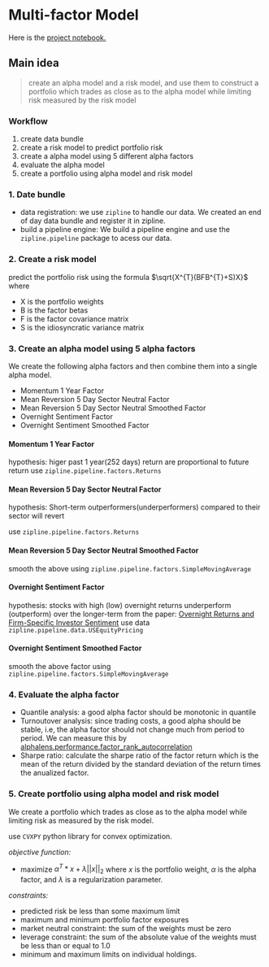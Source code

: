 # Multi-factor Model
Here is the [project notebook.](project_4_starter.ipynb)

## Main idea
> create an alpha model and a risk model, and use them to construct a portfolio which trades as close as to the alpha model while limiting risk measured by the risk model

### Workflow
1. create data bundle
2. create a risk model to predict portfolio risk
3. create a alpha model using 5 different alpha factors
4. evaluate the alpha model
5. create a portfolio using alpha model and risk model


### 1. Date bundle
- data registration: we use `zipline` to handle our data. We created an end of day data bundle and register it in zipline.
- build a pipeline engine: We build a pipeline engine and use the `zipline.pipeline` package to acess our data.

### 2. Create a risk model

predict the portfolio risk using the formula $\sqrt{X^{T}(BFB^{T}+S)X}$ where
- X is the portfolio weights
- B is the factor betas
- F is the factor covariance matrix
- S is the  idiosyncratic variance matrix

### 3. Create an alpha model using 5 alpha factors

We create the following alpha factors and then combine them into a single alpha model.
- Momentum 1 Year Factor
- Mean Reversion 5 Day Sector Neutral Factor
- Mean Reversion 5 Day Sector Neutral Smoothed Factor
- Overnight Sentiment Factor
- Overnight Sentiment Smoothed Factor

#### Momentum 1 Year Factor
hypothesis: higer past 1 year(252 days) return are proportional to future return
use `zipline.pipeline.factors.Returns`

#### Mean Reversion 5 Day Sector Neutral Factor
hypothesis: Short-term outperformers(underperformers) compared to their sector will revert

use `zipline.pipeline.factors.Returns`

#### Mean Reversion 5 Day Sector Neutral Smoothed Factor
smooth the above using `zipline.pipeline.factors.SimpleMovingAverage`


#### Overnight Sentiment Factor
hypothesis: stocks with high (low) overnight returns underperform (outperform) over the longer-term
from the paper: [Overnight Returns and Firm-Specific Investor Sentiment](https://papers.ssrn.com/sol3/papers.cfm?abstract_id=2554010)
use data `zipline.pipeline.data.USEquityPricing`

#### Overnight Sentiment Smoothed Factor
smooth the above factor using `zipline.pipeline.factors.SimpleMovingAverage`

### 4. Evaluate the alpha factor
- Quantile analysis: a good alpha factor should be monotonic in quantile
- Turnoutover analysis: since trading costs, a good alpha should be stable, i.e, the alpha factor should not change much from period to period. We can measure this by [alphalens.performance.factor_rank_autocorrelation](https://quantopian.github.io/alphalens/alphalens.html?highlight=factor_rank_autocorrelation#alphalens.performance.factor_rank_autocorrelation)
- Sharpe ratio: calculate the sharpe ratio of the factor return which is the mean of the return divided by the standard deviation of the return times the anualized factor.


### 5. Create portfolio using alpha model and risk model
We create a portfolio which trades as close as to the alpha model while limiting risk as measured by the risk model.

use `CVXPY` python library for convex optimization.

*objective function:* 
- maximize $\alpha^{T}*x + \lambda||x||_{2}$ where $x$ is the portfolio weight, $\alpha$ is the alpha factor, and $\lambda$ is a regularization parameter. 

*constraints:*
- predicted risk be less than some maximum limit
- maximum and minimum portfolio factor exposures
- market neutral constraint: the sum of the weights must be zero 
- leverage constraint: the sum of the absolute value of the weights must be less than or equal to 1.0
- minimum and maximum limits on individual holdings.
